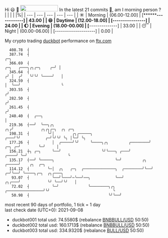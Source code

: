 Hi :smiley: :wave: <img src="https://jojoee.jojoee.com/api/utcnow" width="120" height="20">
In the latest 21 commits :bug:, am I morning person ? 
| | | | |%|
| --- | --- | --- | --- | --- |
| :sunny: | Morning | (06.00-12.00] | [********------------] | 43.00 |
| :satisfied: | Daytime | (12.00-18.00] | [****----------------] | 24.00 |
| :moon: | Evening | (18.00-00.00] | [******--------------] | 33.00 |
| :sleeping: | Night | (00.00-06.00] | [--------------------] | 0.00 |

My crypto trading [duckbot](https://github.com/jojoee/duckbot) performance on [ftx.com](https://ftx.com/#a=13144711)
```
  408.78  ┤
  387.74  ┤                                                                                      ╭─╮
  366.69  ┤                                                                ╭─╮   ╭───╮╭╮╭─╮    ╭─╯ │
  345.64  ┤                                                               ╭╯ │  ╭╯   ╰╯╰╯ ╰────╯   │
  324.59  ┤                                                               │  ╰──╯                  ╰
  303.55  ┤                                                              ╭╯
  282.50  ┤                                                             ╭╯
  261.45  ┤                                                            ╭╯
  240.40  ┤  ╭──╮                                                      │
  219.36  ┤──╯  ╰──╮╭╮                                              ╭╮╭╯            ╭╮╭╮╭─╮  ╭╮ ╭─╮
  198.31  ┤        ╰╯│        ╭╮╭─────╮                         ╭───╯╰╯           ╭─╯╰╯╰╯ ╰╮ │╰─╯ ╰╮
  177.26  ┤          │  ╭─────╯╰╯     ╰────╮╭╮         ╭────────╯           ╭─╮ ╭─╯        ╰─╯     │
  156.21  ┼╮ ╭─╮     ╰──╯                  ╰╯╰───╮ ╭───╯               ╭────╯ ╰─╯                  ╰
  135.17  ┤──╯ ╰─────╮                           ╰─╯         ╭╮  ╭─────╯    ╭╮  ╭─╮
  114.12  ┤        ╰─│  ╭╮   ╭─╮  ╭──────────────╮  ╭────────╯╰──╯        ╭─╯╰──╯ ╰────╮╭─╮  ╭╮╭───╮
   93.07  ┤          ╰──╯╰───╯─╰──╯──╮           ╰──╯               ╭╮╭───╯            ╰╯ ╰──╯╰╯   │
   72.02  ┤          ╰─╯             ╰────────╮╭╮  ╭────────────────╯╰╯                            ╰
   50.98  ┤                                   ╰╯╰──╯
```
most recent 90 days of portfolio, 1 tick = 1 day<br />
last check date (UTC+0): 2021-09-08
- duckbot001 total usd: 74.5580$ (rebalance [BNBBULL/USD](https://ftx.com/trade/DOGEBULL/USD#a=13144711) 50:50)
- duckbot002 total usd: 160.1713$ (rebalance [BNBBULL/USD](https://ftx.com/trade/BNBBULL/USD#a=13144711) 50:50)
- duckbot003 total usd: 334.9320$ (rebalance [BULL/USD](https://ftx.com/trade/BULL/USD#a=13144711) 50:50)

